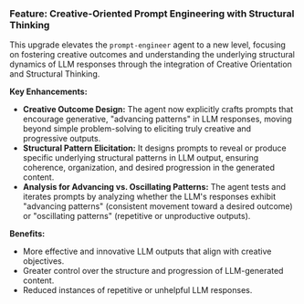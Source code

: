 ### Feature: Creative-Oriented Prompt Engineering with Structural Thinking

This upgrade elevates the `prompt-engineer` agent to a new level, focusing on fostering creative outcomes and understanding the underlying structural dynamics of LLM responses through the integration of Creative Orientation and Structural Thinking.

**Key Enhancements:**
*   **Creative Outcome Design:** The agent now explicitly crafts prompts that encourage generative, "advancing patterns" in LLM responses, moving beyond simple problem-solving to eliciting truly creative and progressive outputs.
*   **Structural Pattern Elicitation:** It designs prompts to reveal or produce specific underlying structural patterns in LLM output, ensuring coherence, organization, and desired progression in the generated content.
*   **Analysis for Advancing vs. Oscillating Patterns:** The agent tests and iterates prompts by analyzing whether the LLM's responses exhibit "advancing patterns" (consistent movement toward a desired outcome) or "oscillating patterns" (repetitive or unproductive outputs).

**Benefits:**
*   More effective and innovative LLM outputs that align with creative objectives.
*   Greater control over the structure and progression of LLM-generated content.
*   Reduced instances of repetitive or unhelpful LLM responses.
